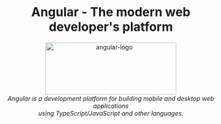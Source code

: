 
<h1 align="center">Angular - The modern web developer's platform</h1>

<p align="center">
  <img src="https://miro.medium.com/v2/resize:fit:1358/1*rHhkqFJ0PVEMHwcHjJZaKA.png" alt="angular-logo" width="300px" height="120px"/>
  <br>
  <em>Angular is a development platform for building mobile and desktop web applications
    <br> using TypeScript/JavaScript and other languages.</em>
  <br>
</p>
